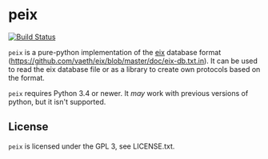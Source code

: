 # peix

[![Build Status](https://travis-ci.org/ercpe/peix.svg?branch=master)](https://travis-ci.org/ercpe/peix) 

`peix` is a pure-python implementation of the [eix](https://github.com/vaeth/eix/) database format (https://github.com/vaeth/eix/blob/master/doc/eix-db.txt.in).
It can be used to read the eix database file or as a library to create own protocols based on the format. 

`peix` requires Python 3.4 or newer. It *may* work with previous versions of python, but it isn't supported.

## License

`peix` is licensed under the GPL 3, see LICENSE.txt.

